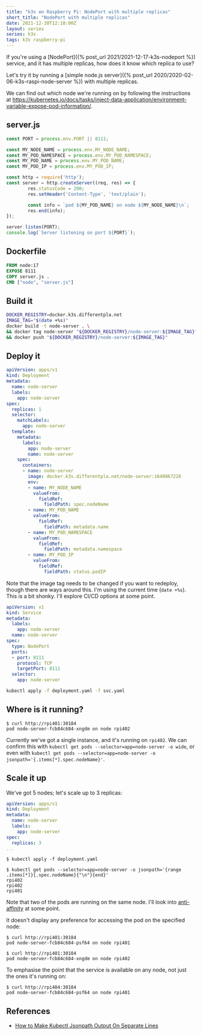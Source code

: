 ```yaml
---
title: "k3s on Raspberry Pi: NodePort with multiple replicas"
short_title: "NodePort with multiple replicas"
date: 2021-12-30T12:10:00Z
layout: series
series: k3s
tags: k3s raspberry-pi
---
```


If you're using a [NodePort]({% post_url 2021/2021-12-17-k3s-nodeport %}) service, and it has multiple replicas, how does it know which replica to use?

Let's try it by running a [simple node.js server]({% post_url 2020/2020-02-06-k3s-raspi-node-server %}) with multiple replicas.

We can find out which node we're running on by following the instructions at <https://kubernetes.io/docs/tasks/inject-data-application/environment-variable-expose-pod-information/>.

## server.js

```javascript
const PORT = process.env.PORT || 8111;

const MY_NODE_NAME = process.env.MY_NODE_NAME;
const MY_POD_NAMESPACE = process.env.MY_POD_NAMESPACE;
const MY_POD_NAME = process.env.MY_POD_NAME;
const MY_POD_IP = process.env.MY_POD_IP;

const http = require('http');
const server = http.createServer((req, res) => {
        res.statusCode = 200;
        res.setHeader('Content-Type', 'text/plain');

        const info = `pod ${MY_POD_NAME} on node ${MY_NODE_NAME}\n`;
        res.end(info);
});

server.listen(PORT);
console.log(`Server listening on port ${PORT}`);
```

## Dockerfile

```dockerfile
FROM node:17
EXPOSE 8111
COPY server.js .
CMD ["node", "server.js"]
```

## Build it

```bash
DOCKER_REGISTRY=docker.k3s.differentpla.net
IMAGE_TAG="$(date +%s)"
docker build -t node-server . \
&& docker tag node-server "${DOCKER_REGISTRY}/node-server:${IMAGE_TAG}" \
&& docker push "${DOCKER_REGISTRY}/node-server:${IMAGE_TAG}"
```

## Deploy it

```yaml
apiVersion: apps/v1
kind: Deployment
metadata:
  name: node-server
  labels:
    app: node-server
spec:
  replicas: 1
  selector:
    matchLabels:
      app: node-server
  template:
    metadata:
      labels:
        app: node-server
        name: node-server
    spec:
      containers:
      - name: node-server
        image: docker.k3s.differentpla.net/node-server:1640867226
        env:
        - name: MY_NODE_NAME
          valueFrom:
            fieldRef:
              fieldPath: spec.nodeName
        - name: MY_POD_NAME
          valueFrom:
            fieldRef:
              fieldPath: metadata.name
        - name: MY_POD_NAMESPACE
          valueFrom:
            fieldRef:
              fieldPath: metadata.namespace
        - name: MY_POD_IP
          valueFrom:
            fieldRef:
              fieldPath: status.podIP
```

Note that the image tag needs to be changed if you want to redeploy, though there are ways around this. I'm using the current time (`date +%s`). This is a bit shonky. I'll explore CI/CD options at some point.

```yaml
apiVersion: v1
kind: Service
metadata:
  labels:
    app: node-server
  name: node-server
spec:
  type: NodePort
  ports:
  - port: 8111
    protocol: TCP
    targetPort: 8111
  selector:
    app: node-server
```

```bash
kubectl apply -f deployment.yaml -f svc.yaml
```

## Where is it running?

```
$ curl http://rpi401:30184
pod node-server-fcb84c684-xngdm on node rpi402
```

Currently we've got a single instance, and it's running on `rpi402`. We can confirm this with `kubectl get pods --selector=app=node-server -o wide`, or even with `kubectl get pods --selector=app=node-server -o jsonpath='{.items[*].spec.nodeName}'`.

## Scale it up

We've got 5 nodes; let's scale up to 3 replicas:

```yaml
apiVersion: apps/v1
kind: Deployment
metadata:
  name: node-server
  labels:
    app: node-server
spec:
  replicas: 3
...
```

```
$ kubectl apply -f deployment.yaml
```

```
$ kubectl get pods --selector=app=node-server -o jsonpath='{range .items[*]}{.spec.nodeName}{"\n"}{end}'
rpi402
rpi402
rpi401
```

Note that two of the pods are running on the same node. I'll look into [anti-affinity](https://kubernetes.io/docs/concepts/scheduling-eviction/assign-pod-node/#affinity-and-anti-affinity) at some point.

It doesn't display any preference for accessing the pod on the specified node:

```
$ curl http://rpi401:30184
pod node-server-fcb84c684-psf64 on node rpi401

$ curl http://rpi401:30184
pod node-server-fcb84c684-xngdm on node rpi402
```

To emphasise the point that the service is available on any node, not just the ones it's running on:

```
$ curl http://rpi404:30184
pod node-server-fcb84c684-psf64 on node rpi401
```

## References

- [How to Make Kubectl Jsonpath Output On Separate Lines](https://downey.io/notes/dev/kubectl-jsonpath-new-lines/)
